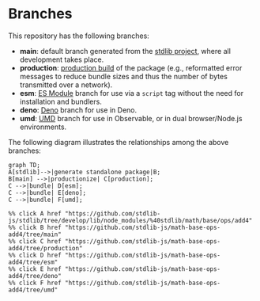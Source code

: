 <!--

@license Apache-2.0

Copyright (c) 2022 The Stdlib Authors.

Licensed under the Apache License, Version 2.0 (the "License");
you may not use this file except in compliance with the License.
You may obtain a copy of the License at

    http://www.apache.org/licenses/LICENSE-2.0

Unless required by applicable law or agreed to in writing, software
distributed under the License is distributed on an "AS IS" BASIS,
WITHOUT WARRANTIES OR CONDITIONS OF ANY KIND, either express or implied.
See the License for the specific language governing permissions and
limitations under the License.

-->

# Branches

This repository has the following branches:

-   **main**: default branch generated from the [stdlib project][stdlib-url], where all development takes place.
-   **production**: [production build][production-url] of the package (e.g., reformatted error messages to reduce bundle sizes and thus the number of bytes transmitted over a network).
-   **esm**: [ES Module][esm-url] branch for use via a `script` tag without the need for installation and bundlers.
-   **deno**: [Deno][deno-url] branch for use in Deno.
-   **umd**: [UMD][umd-url] branch for use in Observable, or in dual browser/Node.js environments.

The following diagram illustrates the relationships among the above branches:

```mermaid
graph TD;
A[stdlib]-->|generate standalone package|B;
B[main] -->|productionize| C[production];
C -->|bundle| D[esm];
C -->|bundle| E[deno];
C -->|bundle| F[umd];

%% click A href "https://github.com/stdlib-js/stdlib/tree/develop/lib/node_modules/%40stdlib/math/base/ops/add4"
%% click B href "https://github.com/stdlib-js/math-base-ops-add4/tree/main"
%% click C href "https://github.com/stdlib-js/math-base-ops-add4/tree/production"
%% click D href "https://github.com/stdlib-js/math-base-ops-add4/tree/esm"
%% click E href "https://github.com/stdlib-js/math-base-ops-add4/tree/deno"
%% click F href "https://github.com/stdlib-js/math-base-ops-add4/tree/umd"
```

[stdlib-url]: https://github.com/stdlib-js/stdlib/tree/develop/lib/node_modules/%40stdlib/math/base/ops/add4
[production-url]: https://github.com/stdlib-js/math-base-ops-add4/tree/production
[deno-url]: https://github.com/stdlib-js/math-base-ops-add4/tree/deno
[umd-url]: https://github.com/stdlib-js/math-base-ops-add4/tree/umd
[esm-url]: https://github.com/stdlib-js/math-base-ops-add4/tree/esm